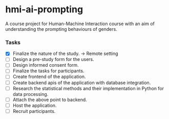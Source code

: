 # hmi-ai-prompting
A course project for Human-Machine Interaction course with an aim of understanding the prompting behaviours of genders.

### Tasks
- [x] Finalize the nature of the study. -> Remote setting
- [ ] Design a pre-study form for the users.
- [ ] Design informed consent form.
- [ ] Finalize the tasks for participants.
- [ ] Create frontend of the application.
- [ ] Create backend apis of the application with database integration.
- [ ] Research the statistical methods and their implementation in Python for data processing.
- [ ] Attach the above point to backend.
- [ ] Host the application.
- [ ] Recruit participants.
